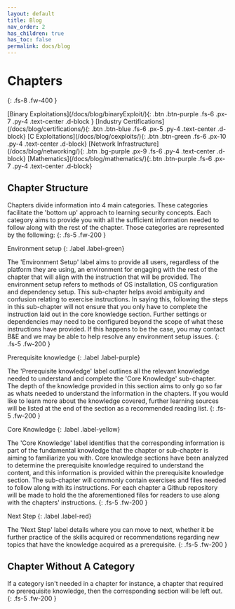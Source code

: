 ```yaml
---
layout: default
title: Blog
nav_order: 2
has_children: true
has_toc: false
permalink: docs/blog
---
```


# Chapters
{: .fs-8 .fw-400 }

<div class="code-example" markdown="1">

<span>
[Binary Exploitations](/docs/blog/binaryExploit/){: .btn .btn-purple .fs-6 .px-7 .py-4 .text-center .d-block }
</span>

<span>
[Industry Certifications](/docs/blog/certifications/){: .btn .btn-blue .fs-6 .px-5 .py-4 .text-center .d-block}
</span>

<span>
[C Exploitations](/docs/blog/cexploits/){: .btn .btn-green .fs-6 .px-10 .py-4 .text-center .d-block}
</span>

<span>
[Network Infrastructure](/docs/blog/networking/){: .btn .bg-purple .px-9 .fs-6 .py-4 .text-center .d-block}
</span>

<span>
[Mathematics](/docs/blog/mathematics/){:.btn .btn-purple .fs-6 .px-7 .py-4 .text-center .d-block}
</span>

</div>

## Chapter Structure

Chapters divide information into 4 main categories. These categories facilitate the 'bottom up' approach to learning security concepts. Each category aims to provide you with all the sufficient information needed to follow along with the rest of the chapter. Those categories are represented by the following:
{: .fs-5 .fw-200 }
 
<div markdown="1">

<div  markdown="1">
Environment setup
{: .label .label-green}

The 'Environment Setup' label aims to provide all users, regardless of the platform they are using, an environment for engaging with the rest of the chapter that will align with the instruction that will be provided. The environment setup refers to methods of OS installation, OS configuration and dependency setup. This sub-chapter helps avoid ambiguity and confusion relating to exercise instructions. In saying this, following the steps in this sub-chapter will not ensure that you only have to complete the instruction laid out in the core knowledge section. Further settings or dependencies may need to be configured beyond the scope of what these instructions have provided. If this happens to be the case, you may contact B&E and we may be able to help resolve any environment setup issues.
{: .fs-5 .fw-200 }
</div>

<div  markdown="1">
Prerequisite knowledge
{: .label .label-purple}

The 'Prerequisite knowledge' label outlines all the relevant knowledge needed to understand and complete the 'Core Knowledge' sub-chapter. The depth of the knowledge provided in this section aims to only go so far as whats needed to understand the information in the chapters. If you would like to learn more about the knowledge covered, further learning sources will be listed at the end of the section as a recommended reading list. 
{: .fs-5 .fw-200 }
</div>

<div  markdown="1">
Core Knowledge
{: .label .label-yellow}

The 'Core Knowledge' label identifies that the corresponding information is part of the fundamental knowledge that the chapter or sub-chapter is aiming to familiarize you with. Core knowledge sections have been analyzed to determine the prerequisite knowledge required to understand the content, and this information is provided within the prerequisite knowledge section. The sub-chapter will commonly contain exercises and files needed to follow along with its instructions. For each chapter a Github repository will be made to hold the the aforementioned files for readers to use along with the chapters' instructions. 
{: .fs-5 .fw-200 }
</div>

<div  markdown="1">
Next Step
{: .label .label-red}

The 'Next Step' label details where you can move to next, whether it be further practice of the skills acquired or recommendations regarding new topics that have the knowledge acquired as a prerequisite. 
{: .fs-5 .fw-200 }
</div>

## Chapter Without A Category 

If a category isn't needed in a chapter for instance, a chapter that required no prerequisite knowledge, then the corresponding section will be left out.
{: .fs-5 .fw-200 }

</div>
